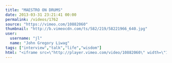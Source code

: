 ```yaml
---
title: "MAESTRO ON DRUMS"
date: 2013-03-31 23:21:41 00:00
permalink: /videos/1762
source: "https://vimeo.com/10882060"
thumbnail: "http://b.vimeocdn.com/ts/582/219/58221966_640.jpg"
user:
  username: "jl"
  name: "John Gregory Liwag"
tags: ["interview","talk","life","wisdom"]
html: "<iframe src=\"http://player.vimeo.com/video/10882060\" width=\"1280\" height=\"720\" frameborder=\"0\" webkitAllowFullScreen mozallowfullscreen allowFullScreen></iframe>"
---
```


